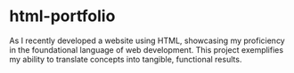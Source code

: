 # html-portfolio
As I recently developed a website using HTML, showcasing my proficiency in the foundational language of web development. This project exemplifies my ability to translate concepts into tangible, functional results.       
